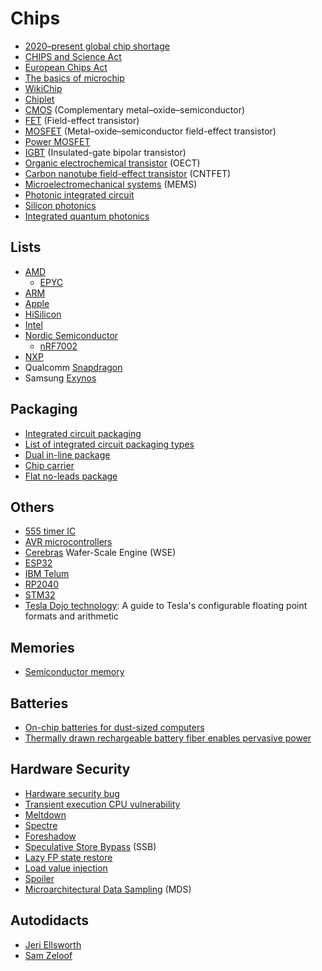 # Chips
* [2020–present global chip shortage](https://en.wikipedia.org/wiki/2020%E2%80%93present_global_chip_shortage)
* [CHIPS and Science Act](https://en.wikipedia.org/wiki/CHIPS_and_Science_Act)
* [European Chips Act](https://en.wikipedia.org/wiki/European_Chips_Act)
* [The basics of microchip](https://www.asml.com/en/technology/all-about-microchips/microchip-basics)
* [WikiChip](https://en.wikichip.org/wiki/WikiChip)
* [Chiplet](https://en.wikipedia.org/wiki/Chiplet)
* [CMOS](https://en.wikipedia.org/wiki/CMOS) (Complementary metal–oxide–semiconductor)
* [FET](https://en.wikipedia.org/wiki/Field-effect_transistor) (Field-effect transistor)
* [MOSFET](https://en.wikipedia.org/wiki/MOSFET) (Metal–oxide–semiconductor field-effect transistor)
* [Power MOSFET](https://en.wikipedia.org/wiki/Power_MOSFET)
* [IGBT](https://en.wikipedia.org/wiki/Insulated-gate_bipolar_transistor) (Insulated-gate bipolar transistor)
* [Organic electrochemical transistor](https://en.wikipedia.org/wiki/Organic_electrochemical_transistor) (OECT)
* [Carbon nanotube field-effect transistor](https://en.wikipedia.org/wiki/Carbon_nanotube_field-effect_transistor) (CNTFET)
* [Microelectromechanical systems](https://en.wikipedia.org/wiki/Microelectromechanical_systems) (MEMS)
* [Photonic integrated circuit](https://en.wikipedia.org/wiki/Photonic_integrated_circuit)
* [Silicon photonics](https://en.wikipedia.org/wiki/Silicon_photonics)
* [Integrated quantum photonics](https://en.wikipedia.org/wiki/Integrated_quantum_photonics)

## Lists
* [AMD](https://en.wikipedia.org/wiki/List_of_AMD_processors)
  * [EPYC](https://en.wikipedia.org/wiki/Epyc)
* [ARM](https://en.wikipedia.org/wiki/List_of_ARM_processors)
* [Apple](https://en.wikipedia.org/wiki/Apple_silicon)
* [HiSilicon](https://en.wikipedia.org/wiki/HiSilicon)
* [Intel](https://en.wikipedia.org/wiki/List_of_Intel_processors)
* [Nordic Semiconductor](https://en.wikipedia.org/wiki/Nordic_Semiconductor)
  * [nRF7002](https://www.nordicsemi.com/Products/nRF7002)
* [NXP](https://en.wikipedia.org/wiki/List_of_NXP_products)
* Qualcomm [Snapdragon](https://en.wikipedia.org/wiki/List_of_Qualcomm_Snapdragon_processors)
* Samsung [Exynos](https://en.wikipedia.org/wiki/Exynos)

## Packaging
* [Integrated circuit packaging](https://en.wikipedia.org/wiki/Integrated_circuit_packaging)
* [List of integrated circuit packaging types](https://en.wikipedia.org/wiki/List_of_integrated_circuit_packaging_types)
* [Dual in-line package](https://en.wikipedia.org/wiki/Dual_in-line_package)
* [Chip carrier](https://en.wikipedia.org/wiki/Chip_carrier)
* [Flat no-leads package](https://en.wikipedia.org/wiki/Flat_no-leads_package)

## Others
* [555 timer IC](https://en.wikipedia.org/wiki/555_timer_IC)
* [AVR microcontrollers](https://en.wikipedia.org/wiki/AVR_microcontrollers)
* [Cerebras](https://en.wikipedia.org/wiki/Cerebras) Wafer-Scale Engine (WSE)
* [ESP32](https://en.wikipedia.org/wiki/ESP32)
* [IBM Telum](https://en.wikipedia.org/wiki/IBM_Telum_(microprocessor))
* [RP2040](https://en.wikipedia.org/wiki/RP2040)
* [STM32](https://en.wikipedia.org/wiki/STM32)
* [Tesla Dojo technology](https://cdn.motor1.com/pdf-files/535242876-tesla-dojo-technology.pdf): A guide to Tesla's configurable floating point formats and arithmetic

## Memories
* [Semiconductor memory](https://en.wikipedia.org/wiki/Semiconductor_memory)

## Batteries
* [On-chip batteries for dust-sized computers](https://onlinelibrary.wiley.com/doi/10.1002/aenm.202103641)
* [Thermally drawn rechargeable battery fiber enables pervasive power](https://www.sciencedirect.com/science/article/abs/pii/S1369702121004077)

## Hardware Security
* [Hardware security bug](https://en.wikipedia.org/wiki/Hardware_security_bug)
* [Transient execution CPU vulnerability](https://en.wikipedia.org/wiki/Transient_execution_CPU_vulnerability)
* [Meltdown](https://en.wikipedia.org/wiki/Meltdown_(security_vulnerability))
* [Spectre](https://en.wikipedia.org/wiki/Spectre_(security_vulnerability))
* [Foreshadow](https://en.wikipedia.org/wiki/Foreshadow)
* [Speculative Store Bypass](https://en.wikipedia.org/wiki/Speculative_Store_Bypass) (SSB)
* [Lazy FP state restore](https://en.wikipedia.org/wiki/Lazy_FP_state_restore)
* [Load value injection](https://en.wikipedia.org/wiki/Load_value_injection)
* [Spoiler](https://en.wikipedia.org/wiki/Spoiler_(security_vulnerability))
* [Microarchitectural Data Sampling](https://en.wikipedia.org/wiki/Microarchitectural_Data_Sampling) (MDS)

## Autodidacts
* [Jeri Ellsworth](https://en.wikipedia.org/wiki/Jeri_Ellsworth)
* [Sam Zeloof](https://en.wikipedia.org/wiki/Sam_Zeloof)
